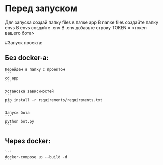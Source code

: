 # Перед запуском
Для запуска создай папку files в папке app
В папке files создайте папку envs
В envs создайте .env
В .env добавьте строку TOKEN = <токен вашего бота>

#Запуск проекта:
## Без docker-а:
    Перейдем в папку с проектом
    ```
    cd app
    ```

    Установка зависимостей
    ```
    pip install -r requirements/requirements.txt
    ```

    Запуск бота
    ```
    python bot.py
    ```

## Через docker:
    ```
    docker-compose up --build -d 
    ```

